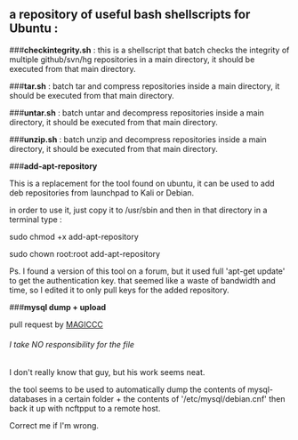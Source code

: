## a repository of useful bash shellscripts for Ubuntu :

###**checkintegrity.sh** : 
this is a shellscript that batch checks the integrity of multiple github/svn/hg repositories in a main directory, it should be executed from that main directory.

###**tar.sh** : 
batch tar and compress repositories inside a main directory, it should be executed from that main directory.

###**untar.sh** : 
batch untar and decompress repositories inside a main directory, it should be executed from that main directory.

###**unzip.sh** : 
batch unzip and decompress repositories inside a main directory, it should be executed from that main directory.

###**add-apt-repository**

This is a replacement for the tool found on ubuntu, it can be used to add deb repositories from launchpad to Kali or Debian.

in order to use it, just copy it to /usr/sbin and then in that directory in a terminal type :

sudo chmod +x add-apt-repository

sudo chown root:root add-apt-repository

Ps. I found a version of this tool on a forum, but it used full 'apt-get update' to get the authentication key. that seemed like a waste of bandwidth and time, so I edited it to only pull keys for the added repository.

###**mysql dump + upload**

pull request by [MAGICCC](https://github.com/MAGICCC)

###### I take NO responsibility for the file

I don't really know that guy, but his work seems neat.

the tool seems to be used to automatically dump the contents of mysql-databases in a certain folder + the contents of '/etc/mysql/debian.cnf' then back it up with ncftpput to a remote host.

Correct me if I'm wrong.
